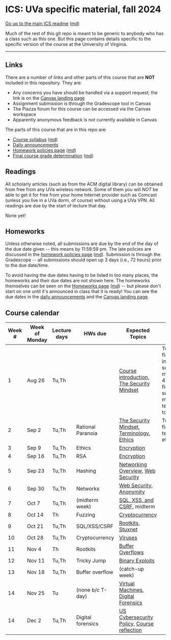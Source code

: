 ICS: UVa specific material, fall 2024
=======================================

[Go up to the main ICS readme](../readme.html) ([md](../readme.md))

Much of the rest of this git repo is meant to be generic to anybody who has a class such as this one. But this page contains details specific to the specific version of the course at the University of Virginia.

------------------------------------------------------------

Links
-----

There are a number of links and other parts of this course that are **NOT** included in this repository.  They are:

- Any concerns you have should be handled via a support request; the link is on the [Canvas landing page](https://canvas.its.virginia.edu/courses/136577)
- Assignment submission is through the Gradescope tool in Canvas
- The Piazza forum for this course can be accessed via the Canvas workspace
- Apparently anonymous feedback is not currently available in Canvas

<!-- no longer available in canvas:

- ~~[Email list archive](https://collab.its.virginia.edu/portal/directtool/23262987-1288-4c6d-912f-c1b031973f44/), which is a Collab tool~~
- ~~[Anonymous feedback](https://collab.its.virginia.edu/portal/directtool/b166e2b1-f967-4df0-8e7e-1b25f58a30e2/), which is a Collab tool~~

-->

The parts of this course that are in this repo are:

- [Course syllabus](syllabus.html) ([md](syllabus.md))
- [Daily announcements](daily-announcements.html#/)
- [Homework policies page](hw-policies.html) ([md](hw-policies.md))
- [Final course grade determination](grades.html) ([md](grades.md))


Readings
--------

All scholarly articles (such as from the ACM digital library) can be obtained from free from any UVa wireless network.  Some of them you will *NOT* be able to get it for free from your home Internet provider such as Comcast (unless you live in a UVa dorm, of course) without using a UVa VPN.  All readings are due by the start of lecture that day.

None yet!

<!--
- Due Friday, September 13th:
    - [An Introduction to Cybersecurity Ethics](https://www.scu.edu/media/ethics-center/technology-ethics/IntroToCybersecurityEthics.pdf): you can skip the questions (the blue boxes therein); once you remove those, the table of contents, and the appendices, it's about 35 typed pages
- Due Wednesday, March 22nd: [NPR's Planet Monday podcast episode 908: I Am Not A Robot](https://www.npr.org/sections/money/2019/04/24/716854013/episode-908-i-am-not-a-robot)
- Due Friday, January 27th:
	- [ACM Code of Ethics](https://www.acm.org/code-of-ethics)
    - [Reflections on Trusting Trust](https://dl.acm.org/citation.cfm?id=358210)
	- [Morris Worm Wikipedia page](https://en.wikipedia.org/wiki/Morris_worm)
-->

Homeworks
-----------

Unless otherwise noted, all submissions are due by the end of the day of the due date given -- this means by 11:59:59 pm.  The late policies are discussed in the [homework policies page](hw-policies.html) ([md](hw-policies.md)).  Submission is through the Gradescope -- all submissions should open up 3 days (i.e., 72 hours) prior to the due date/time.

To avoid having the due dates having to be listed in too many places, the homeworks and their due dates are not shown here.  The homeworks themselves can be seen on the [Homeworks page](../hws/index.html) ([md](../hws/index.md)) -- but please don't start on one until it's announced in class that it is ready!  You can see the due dates in the [daily announcements](daily-announcements.html#/) and the [Canvas landing page][1].

<!-- 

- [HW 13: Forensics](../hws/hw-forensics.html) ([md](../hws/hw-forensics.md)) is due Friday, December 6th
- [HW 12: Movie Night](../hws/hw-movie-night.html) ([md](../hws/hw-movie-night.md)) is due Wednesday, December 4th
- [HW 11: Buffer Overflow](../hws/hw-buffer.html) ([md](../hws/hw-buffer.md)) is due Friday, November 22nd
- [HW 10: Celebrity Visit](../hws/hw-celebrity-visit.html) ([md](../hws/hw-celebrity-visit.md)) is due Thursday, November 21st, and there is all of 12 hours of lateness allowed on this!
- [HW 9: Rootkits](../hws/hw-rootkits.html) ([md](../hws/hw-rootkits.md)) is due Friday, November 15th
- [HW 8: Cryptocurrency](../hws/hw-cryptocurrency.html) ([md](../hws/hw-cryptocurrency.md)) is due Friday, November 1st
- [HW 7: Networks](../hws/hw-networks.html) ([md](../hws/hw-networks.md)) is due Friday, October 25th
- [HW 6: SQL, XSS, & CSRF](../hws/hw-sql-xss-csrf.html) ([md](../hws/hw-sql-xss-csrf.md)) is due Friday, October 18th
- [HW 5: Hashing](../hws/hw-hashing.html) ([md](../hws/hw-hashing.md)) is due Friday, October 4th
- [HW 4: RSA](../hws/hw-rsa.html) ([md](../hws/hw-rsa.md)) is due Friday, September 27th
- [HW 3: Ethics](../hws/hw-ethics.html) ([md](../hws/hw-ethics.md)) is due Friday, September 20th

-->

Course calendar
---------------

| Week # | Week of Monday | Lecture days | HWs due | Expected Topics | Actual Progress |
|----|----|----|----|----|----|
| 1  | Aug 26 | Tu,Th  |                   | [Course introduction](../slides/introduction.html#/), [The Security Mindset](../slides/security-mindset.html#/) | Tue: finished introduction, security mindset to 4.9; Thu: finished security mindset, terminology to 4.16 |
| 2  | Sep 2  | Tu,Th  | Rational Paranoia | [The Security Mindset](../slides/security-mindset.html#/), [Terminology](../slides/terminology.html#/), [Ethics](../slides/ethics.html#/) | Tue: finished terminology, ethics to 7.7 |
| 3  | Sep 9  | Tu,Th  | Ethics            | [Encryption](../slides/encryption.html#/) |  |
| 4  | Sep 16 | Tu,Th  | RSA               | [Encryption](../slides/encryption.html#/) |  |
| 5  | Sep 23 | Tu,Th  | Hashing           | [Networking Overview](../slides/networks.html#/), [Web Security](../slides/web-security.html#/) |  |
| 6  | Sep 30 | Tu,Th  | Networks          | [Web Security](../slides/web-security.html#/), [Anonymity](../slides/anonymity.html#/) |  |
| 7  | Oct 7  | Tu,Th  | (midterm week)    | [SQL, XSS, and CSRF](../slides/sql-xss-csrf.html#/), midterm |  |
| 8  | Oct 14 | Th     | Fuzzing           | [Cryptocurrency](../slides/cryptocurrency.html#/) |  |
| 9  | Oct 21 | Tu,Th  | SQL/XSS/CSRF      | [Rootkits](../slides/rootkits.html#/), [Stuxnet](../slides/stuxnet.html#/) | |
| 10 | Oct 28 | Tu,Th  | Cryptocurrency    | [Viruses](../slides/viruses.html#/)|  |
| 11 | Nov 4  | Th     | Rootkits          | [Buffer Overflows](../slides/buffer-overflows.html#/) | |
| 12 | Nov 11 | Tu,Th  | Tricky Jump       | [Binary Exploits](../slides/binary-exploits.html#/) |  |
| 13 | Nov 18 | Tu,Th  | Buffer overflow   | (catch-up week) | |
| 14 | Nov 25 | Tu     | (none b/c T-day)  | [Virtual Machines](../slides/vms.html#/), [Digital Forensics](../slides/forensics.html#/) | |
| 14 | Dec 2  | Tu,Th  | Digital forensics | [US Cybersecurity Policy](../slides/policy.html#/), [Course reflection](../slides/reflection.html#/) |  |

[1]: https://canvas.its.virginia.edu/courses/...
